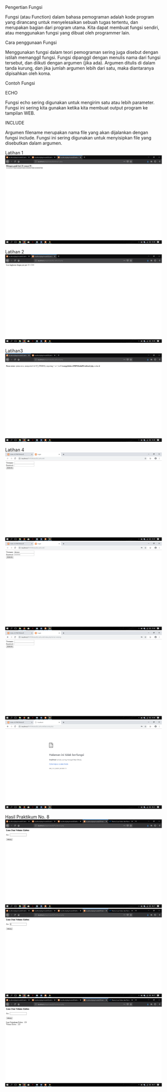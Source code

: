 Pengertian Fungsi



Fungsi (atau Function) dalam bahasa pemograman adalah kode program yang dirancang untuk menyelesaikan sebuah tugas tertentu, dan merupakan bagian dari program utama. Kita dapat membuat fungsi sendiri, atau menggunakan fungsi yang dibuat oleh programmer lain.

Cara penggunaan Fungsi


Menggunakan fungsi dalam teori pemograman sering juga disebut dengan istilah memanggil fungsi. Fungsi dipanggil dengan menulis nama dari fungsi tersebut, dan diikuti dengan argumen (jika ada). Argumen ditulis di dalam tanda kurung, dan jika jumlah argumen lebih dari satu, maka diantaranya dipisahkan oleh koma.

Contoh Fungsi


ECHO


Fungsi echo sering digunakan untuk mengirim satu atau lebih parameter. Fungsi ini sering kita gunakan ketika kita membuat output program ke tampilan WEB.


INCLUDE


Argumen filename merupakan nama file yang akan dijalankan dengan fungsi include. Fungsi ini sering digunakan untuk menyisipkan file yang disebutkan dalam argumen.

Latihan 1
![alt text](https://raw.githubusercontent.com/ArdiArya/Modul-5-PHP/master/Screenshot%20(167).png)

Latihan 2
![alt text](https://raw.githubusercontent.com/ArdiArya/Modul-5-PHP/master/Screenshot%20(165).png)

Latihan3
![alt text](https://raw.githubusercontent.com/ArdiArya/Modul-5-PHP/master/Screenshot%20(166).png)

Latihan 4
![alt text](https://raw.githubusercontent.com/ArdiArya/Modul-5-PHP/master/Screenshot%20(162).png)
![alt text](https://raw.githubusercontent.com/ArdiArya/Modul-5-PHP/master/Screenshot%20(163).png)
![alt text](https://raw.githubusercontent.com/ArdiArya/Modul-5-PHP/master/Screenshot%20(164).png)
![alt text](https://raw.githubusercontent.com/ArdiArya/Modul-5-PHP/master/Screenshot%20(168).png)

Hasil Praktikum No. 8
![alt text](https://raw.githubusercontent.com/ArdiArya/Modul-5-PHP/master/Screenshot%20(169).png)
![alt text](https://raw.githubusercontent.com/ArdiArya/Modul-5-PHP/master/Screenshot%20(170).png)
![alt text](https://raw.githubusercontent.com/ArdiArya/Modul-5-PHP/master/Screenshot%20(171).png)

